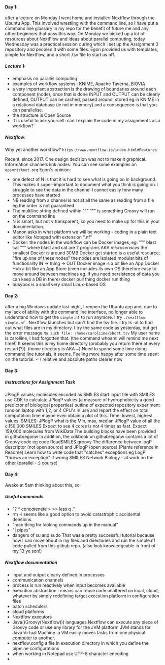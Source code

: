 #### Day 1: 
after a lecture on Monday I went home and installed Nextflow through the Ubuntu App.
This involved wrestling with the command line, so I have put a command line glossary in my repo
for the benefit of future me and any other beginners that pass this way.
On Monday we picked up a lot of resources about NextFlow and ideas about parallel computing, 
today Wednesday was a practical session during which I set up the Assignment 3 repository and peopled it with some files.
Egon provided us with templates,  simple for Nextflow, and a short .tsv file to start us off.
##### Lecture 1: 
- emphasis on parallel computing
- examples of workflow systems : KNIME, Apache Taverna, BIOVIA
- a very important abstraction is the drawing of boundaries around each component (node), 
once that is done INPUT and OUTPUT can be clearly defined, OUTPUT can be cached, passed around, stored
eg in KNIME in a relational database (ie not in memory) and a consequence is that you can parallelise.
- the structure is Open Source
- It is useful to ask yourself: can I explain the code in my assignments as a workflow?
##### Nextflow:
Why yet another workflow?
` https://www.nextflow.io/index.html#Features `

Recent, since 2017. One design decision was not to make it graphical. 
Information channels link nodes.
You can see some examples on `openrisknet.org`
Egon's opinion: 
- one defect of N is that it is hard to see what is going on in background.
 This makes it super-important to document what you think is going on.
 I struggle to see the data in the channel
 I cannot easily how many processes have started
- NB reading from a channel is not at all the same as reading from a file eg
 the order is not guaranteed
- The multiline string defined within """   """ is something Groovy will run on the command line
- N is smart, but not v transparent, so you need to make up for this in your documentation.
- Manon asks in what platform we will be working - coding in a plain text editor like Notepad
 with extension ".nf"
- Docker: the nodes in the workflow can be Docker images, eg:
  """
  blast
  cat
  """
 where blast and cat are 2 programs AKA *microservices*
 the smallest Docker is around 30MB
 Docker get started is a useful resource; "fire up one of these nodes"
 the nodes are isolated modular bits of functionality IN -> thing -> OUT
 Docker image is a bit like an App
 Docker Hub a bit like an App Store
 (even includes its own OS therefore easy to move around between machines
 eg. if you need persistence of data you can keep a DB in there)
 docker pull thing
 docker run thing
 - busybox is a small very small Linux-based OS
 
#### Day 2:
after a big Windows update last night, I reopen the Ubuntu app
and, due to my lack of ability with the command line interface,
no longer able to understand how to get the `simple.nf` to run anymore.
I try ` ./nextflow simple.nf ` .
Nextflow launches but can't find the tsv file.
I try ls -al to find out what files are in my directory.
I try the same code as yesterday, but get the error message
`No such file: /home/caroliine/short.tsv`
My user name is caroliine, I had forgotten that. (the command whoami will remind me next time!)
It seems this is my home directory (probably you return there at every restart(?)). (home directory is AKA ~)
Need to spend some time doing command line tutorials, it seems.
Feeling more happy after some time spent on the tutorial. ~ / relative and absolute paths clearer now

#### Day 3:
##### Instructions for Assignment Task
JPlogP values; molecules encoded as SMILES
start input file with SMILES
use CDK to calculate JPlogP values (a measure of hydrophobicity a good predictor of biological properties)
outline of expected repository
experiment runs on laptop
with 1,2, or 4 CPU's in use
and report the effect on total computation time
maybe even obtain a plot of this. Time: lowest, highest values.
SMILES: JPlogP what is the Min, max, median JPlogP value of all the c.159,000 SMILES 
Expect to see 4 cores is not 4 times as fast.
Expect 159,000 molecules from WikiData
The building blocks have been provided in github/egonw
In addition, the cdkbook on github/egonw contains a lot of Groovy code eg
code ReadSMILES.groovy
The difference between logP descriptor (not open source) 
                   and JPlogP (open source) (Plante reference in Readme)
Learn how to write code that "catches" exceptions eg LogP "throws an exception" if wrong SMILES
Network Biology - at work on the other (parallel - ;) course)

#### Day 4:
Awake at 5am thinking about this, so
##### Useful commands
- "? * con*cat*enate > >> less q ."
- rm -i   seems like a good option to avoid catastrophic accidental deletions. 
- "man thing                 for looking commands up in the manual"
- "|  pipes"
- dangers of su and sudo
 That was a pretty successful tutorial because now I can move about in my files and directories and run 
 the simple.nf code pulled from this github repo. (also look knowledgeable in front of my 13 yo son!)
 ##### Nextflow documentation
 - input and output clearly defined in processes
 - communication channels
 - process is run reactively when input becomes available
 - execution abstraction : means can reuse code unaltered on local, cloud, whatever 
 by simply redefining target execution platform in configuration files
 - batch schedulers
 - cloud platforms
 - Nextflow executors
 - Java((Groovy(Nextflow))) languages
  Nextflow can execute any piece of Groovy code or use any library for the JVM platform
  JVM stands for Java Virtual Machine. a VM easily moves tasks from one physical computer to another.
 - nextflow.config a file in execution directory in which you define the pipeline configurations
 - when working in Notepad use UTF-8 character encoding
 - 
